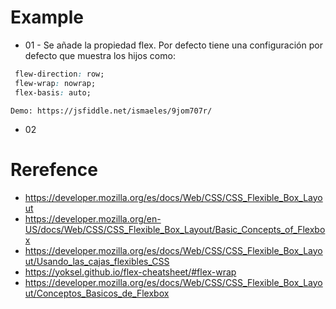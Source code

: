 # Example
 * 01 - Se añade la propiedad flex. Por defecto tiene una configuración por defecto que muestra los hijos  como:
 ```css
  flew-direction: row;
  flew-wrap: nowrap;
  flex-basis: auto;
```
    Demo: https://jsfiddle.net/ismaeles/9jom707r/
* 02 


# Rerefence
* https://developer.mozilla.org/es/docs/Web/CSS/CSS_Flexible_Box_Layout
* https://developer.mozilla.org/en-US/docs/Web/CSS/CSS_Flexible_Box_Layout/Basic_Concepts_of_Flexbox
* https://developer.mozilla.org/es/docs/Web/CSS/CSS_Flexible_Box_Layout/Usando_las_cajas_flexibles_CSS
* https://yoksel.github.io/flex-cheatsheet/#flex-wrap
* https://developer.mozilla.org/es/docs/Web/CSS/CSS_Flexible_Box_Layout/Conceptos_Basicos_de_Flexbox
